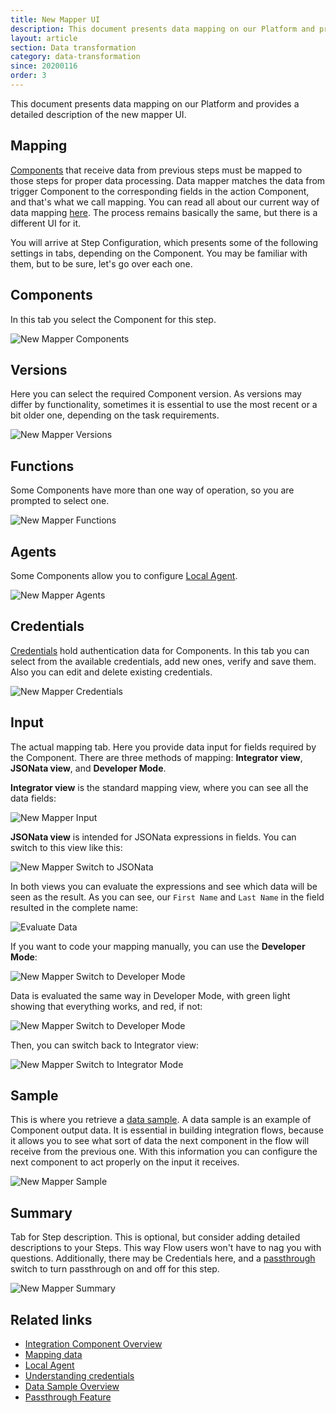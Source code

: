 ```yaml
---
title: New Mapper UI
description: This document presents data mapping on our Platform and provides a detailed description of the new mapper UI.
layout: article
section: Data transformation
category: data-transformation
since: 20200116
order: 3
---
```


This document presents data mapping on our Platform and provides a detailed description of the new mapper UI.

## Mapping

[Components](/getting-started/integration-component.html) that receive data from previous steps must be mapped to those steps for proper data processing. Data mapper matches the data from trigger Component to the corresponding fields in the action Component, and that's what we call mapping. You can read all about our current way of data mapping [here](mapping-data). The process remains basically the same, but there is a different UI for it.

You will arrive at Step Configuration, which presents some of the following settings in tabs, depending on the Component. You may be familiar with them, but to be sure, let's go over each one.

## Components

In this tab you select the Component for this step.

![New Mapper Components](/assets/img/integrator-guide/new-mapper/Components.png)

## Versions

Here you can select the required Component version. As versions may differ by functionality, sometimes it is essential to use the most recent or a bit older one, depending on the task requirements.

![New Mapper Versions](/assets/img/integrator-guide/new-mapper/Versions.png)

## Functions

Some Components have more than one way of operation, so you are prompted to select one.

![New Mapper Functions](/assets/img/integrator-guide/new-mapper/Functions.png)

## Agents

Some Components allow you to configure [Local Agent](/getting-started/local-agent.html).

![New Mapper Agents](/assets/img/integrator-guide/new-mapper/Agents.png)

## Credentials

[Credentials](/getting-started/credential) hold authentication data for Components. In this tab you can select from the available credentials, add new ones, verify and save them. Also you can edit and delete existing credentials.

![New Mapper Credentials](/assets/img/integrator-guide/new-mapper/Creds.png)

## Input

The actual mapping tab. Here you provide data input for fields required by the Component. There are three methods of mapping: **Integrator view**, **JSONata view**, and **Developer Mode**.

**Integrator view** is the standard mapping view, where you can see all the data fields:

![New Mapper Input](/assets/img/integrator-guide/new-mapper/Input.png)

**JSONata view** is intended for JSONata expressions in fields. You can switch to this view like this:

![New Mapper Switch to JSONata](/assets/img/integrator-guide/new-mapper/Switch-Jsonata.png)

In both views you can evaluate the expressions and see which data will be seen as the result. As you can see, our `First Name` and `Last Name` in the field resulted in the complete name:

![Evaluate Data](/assets/img/integrator-guide/new-mapper/Evaluate.png)

If you want to code your mapping manually, you can use the **Developer Mode**:

![New Mapper Switch to Developer Mode](/assets/img/integrator-guide/new-mapper/Switch-Developer.png)

Data is evaluated the same way in Developer Mode, with green light showing that everything works, and red, if not:

![New Mapper Switch to Developer Mode](/assets/img/integrator-guide/new-mapper/Evaluate-Developer.png)

Then, you can switch back to Integrator view:

![New Mapper Switch to Integrator Mode](/assets/img/integrator-guide/new-mapper/Switch-integrator.png)

## Sample

This is where you retrieve a [data sample](/getting-started/data-sample-overview). A data sample is an example of Component output data. It is essential in building integration flows, because it allows you to see what sort of data the next component in the flow will receive from the previous one. With this information you can configure the next component to act properly on the input it receives.

![New Mapper Sample](/assets/img/integrator-guide/new-mapper/Sample.png)

## Summary

Tab for Step description. This is optional, but consider adding detailed descriptions to your Steps. This way Flow users won't have to nag you with questions. Additionally, there may be Credentials here, and a [passthrough](/getting-started/passthrough-feature.html) switch to turn passthrough on and off for this step.

![New Mapper Summary](/assets/img/integrator-guide/new-mapper/Summary.png)

## Related links

- [Integration Component Overview](/getting-started/integration-component.html)
- [Mapping data](mapping-data)
- [Local Agent](/getting-started/local-agent.html)
- [Understanding credentials](/getting-started/credential)
- [Data Sample Overview](/getting-started/data-sample-overview)
- [Passthrough Feature](/getting-started/passthrough-feature.html)

